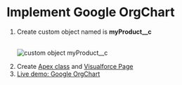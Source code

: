 # Implement Google OrgChart

<ol>
<li>Create custom object named is <strong>myProduct__c</strong></li>
&nbsp;&nbsp;
<p>
<img src="https://cloud.githubusercontent.com/assets/11204504/6385776/7a13f8ac-bda1-11e4-81bd-13d8a0ccc419.png" alt="custom object myProduct__c" />
</p>
<li>Create <a href="https://github.com/ilentt/GoogleOrgchart/blob/master/ProductOrgchartController.cls" title="ProductOrgchartController.cls">Apex class</a> and <a href="https://github.com/ilentt/GoogleOrgchart/blob/master/ProductOrgchartView.page" title="ProductOrgchartView.page">Visualforce Page</li>
<li>Live demo: <a href="https://ilentt-developer-edition.ap1.force.com/ProductOrgchartView" title="Live demo Google OrgChart">Google OrgChart</a></li>
</ol>

